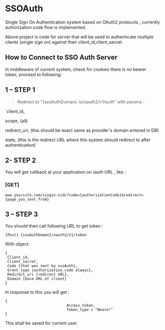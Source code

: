 # SSOAuth
Single Sign On Authentication system based on OAuth2 protocols , currently authorization code flow is implemented.



Above project is code for server that will be used to authenticate multiple clients (single sign on) against their client_id,client_secret.



## How to Connect to SSO Auth Server

In middleware of current system, check for cookies there is no bearer token, proceed to following:

## 1 – STEP 1

> Redirect to  “{ssoAuthDoman} /o/oauth2/v1/auth” with params :
 
`client_id,

scope, (all)

redirect_uri, (this should be exact same as provider's domain entered in DB)

state, (this is the redirect URL where this system should redirect to after authentication)`



## 2- STEP 2

 You will get callback at your application on /auth URL , like :
 
### [GET]

`www.yoursite.com/singin-oidc?code={authorizationCode}&redirect={page_you_sent_from}`


## 3 – STEP 3

 You should then call following URL to get token :
 
`[Post]
{ssoAuthDoman}/oauth2/v1/token`

With object:

```
{
 Client_id,
 Client_secret,
 Code {that was sent by ssoAuth},
 Grant_type {authorization_code always},
 Redirect_uri {redirect URL}, 
 Domain {base URL of client}
}
```

In response to this you will get :

```
{
                            Access_token,
                            Token_type = "Bearer"
}
```


This shall be saved for current user.


